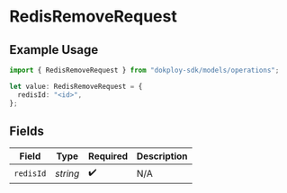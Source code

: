 # RedisRemoveRequest

## Example Usage

```typescript
import { RedisRemoveRequest } from "dokploy-sdk/models/operations";

let value: RedisRemoveRequest = {
  redisId: "<id>",
};
```

## Fields

| Field              | Type               | Required           | Description        |
| ------------------ | ------------------ | ------------------ | ------------------ |
| `redisId`          | *string*           | :heavy_check_mark: | N/A                |